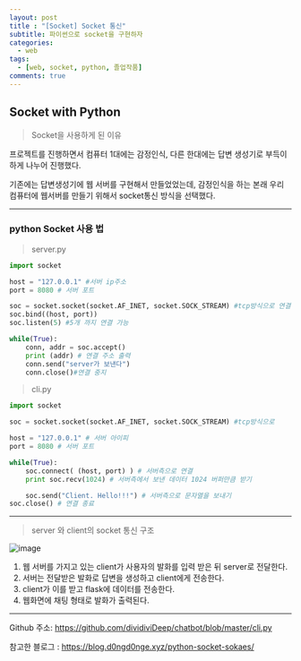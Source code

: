 ```yaml
---
layout: post
title : "[Socket] Socket 통신"
subtitle: 파이썬으로 socket을 구현하자 
categories:
  - web
tags:
  - [web, socket, python, 졸업작품]
comments: true
---
```


## Socket with Python   


> Socket을 사용하게 된 이유   

프로젝트를 진행하면서 컴퓨터 1대에는 감정인식, 다른 한대에는 답변 생성기로 부득이하게 나누어 진행했다.   

기존에는 답변생성기에 웹 서버를 구현해서 만들었었는데, 감정인식을 하는 본래 우리 컴퓨터에 웹서버를 만들기 위해서 socket통신 방식을 선택했다. 


***

### python Socket 사용 법 

> server.py 

```python 
import socket

host = "127.0.0.1" #서버 ip주소
port = 8080 # 서버 포트

soc = socket.socket(socket.AF_INET, socket.SOCK_STREAM) #tcp방식으로 연결
soc.bind((host, port))
soc.listen(5) #5개 까지 연결 가능

while(True):
	conn, addr = soc.accept()
	print (addr) # 연결 주소 출력
	conn.send("server가 보낸다")
	conn.close()#연결 중지

```


> cli.py 

``` python 
import socket

soc = socket.socket(socket.AF_INET, socket.SOCK_STREAM) #tcp방식으로 

host = "127.0.0.1" # 서버 아이피
port = 8080 # 서버 포트

while(True):
    soc.connect( (host, port) ) # 서버측으로 연결
    print soc.recv(1024) # 서버측에서 보낸 데이터 1024 버퍼만큼 받기

    soc.send("Client. Hello!!!") # 서버측으로 문자열을 보내기
soc.close() # 연결 종료

```   

*** 
> server 와 client의 socket 통신 구조      

![image](https://user-images.githubusercontent.com/55472510/116217113-4def9280-a784-11eb-9a22-8c90583d4c4f.png)   

1. 웹 서버를 가지고 있는 client가 사용자의 발화를 입력 받은 뒤 server로 전달한다.
2. 서버는 전달받은 발화로 답변을 생성하고 client에게 전송한다.
3. client가 이를 받고 flask에 데이터를 전송한다. 
4. 웹화면에 채팅 형태로 발화가 출력된다. 

***
Github 주소: <https://github.com/dividiviDeep/chatbot/blob/master/cli.py>   

참고한 블로그 : <https://blog.d0ngd0nge.xyz/python-socket-sokaes/>